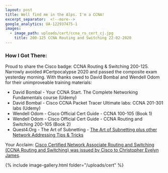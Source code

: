 ```yaml
---
layout: post
title: Well find me in the Alps. I'm a CCNA!
excerpt_separator:  <!--more-->
google_analytics: UA-122937475-1
images:
  - image_path: uploads/cert/ccna_rs_cert_cj.jpg
    title: 200-125 CCNA Routing and Switching 22-02-2020
---
```


### How I Got There:


Proud to share the Cisco badge: CCNA Routing & Switching 200-125. Narrowly avoided #Certpocalypse 2020 and passed the composite exam yesterday morning. With thanks owed to David Bombal and Wendell Odom for their unimproveable training materials:

- David Bombal - Your CCNA Start. The Complete Networking Fundamentals course (Udemy)
- David Bombal - Cisco CCNA Packet Tracer Ultimate labs: CCNA 201-301 labs (Udemy)
- Wendell Odom - Cisco Official Cert Guide - CCNA 100-105 (Book 1)
- Wendell Odom - Cisco Official Cert Guide - CCNA Routing and Switching 200-105 (Book 2)
- Quest4.Org - The Art of Subnetting - <a href="hhttp://quest4.org/ccna/subnet_cheat_sheet.htm">The Art of Subnetting plus other Network Addressing Tips & Tricks</a>


Your Acclaim: <a href="https://www.youracclaim.com/users/cjamesni">Cisco Certified Network Associate Routing and Switching (CCNA Routing and Switching) was issued by Cisco to Christopher Evelyn James</a>.

{% include image-gallery.html folder="/uploads/cert" %}
